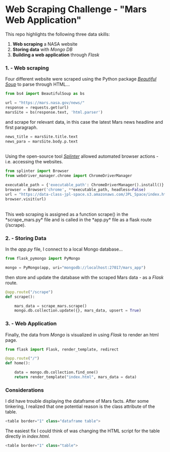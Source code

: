 # Web Scraping Challenge - "Mars Web Application"

This repo highlights the following three data skills:
1. **Web scraping** a NASA website
2. **Storing data** with *Mongo DB* 
3. **Building a web application** through *Flask*

### 1. - Web scraping

Four different website were scraped using the Python package *[Beautiful Soup](https://www.crummy.com/software/BeautifulSoup/bs4/doc/)* to parse through HTML...
```python
from bs4 import BeautifulSoup as bs

url = "https://mars.nasa.gov/news/"
response = requests.get(url)
marsSite = bs(response.text, 'html.parser')
```
and scrape for relevant data, in this case the latest Mars news headline and first paragraph.
```python
news_title = marsSite.title.text
news_para = marsSite.body.p.text
```
<br>Using the open-source tool *[Splinter](https://splinter.readthedocs.io/en/latest/)* allowed automated browser actions - i.e. accessing the websites.
```python
from splinter import Browser
from webdriver_manager.chrome import ChromeDriverManager

executable_path = {'executable_path': ChromeDriverManager().install()}
browser = Browser('chrome', **executable_path, headless=False)
url = "https://data-class-jpl-space.s3.amazonaws.com/JPL_Space/index.html"
browser.visit(url)
```
<br>
This web scraping is assigned as a function scrape() in the *scrape_mars.py* file and is called in the *app.py* file as a flask route (/scrape).

### 2. - Storing Data

In the *app.py* file, I connect to a local Mongo database...
```python
from flask_pymongo import PyMongo

mongo = PyMongo(app, uri="mongodb://localhost:27017/mars_app")
```
then store and update the database with the scraped Mars data - as a *Flask* route.
```python
@app.route("/scrape")
def scrape():

    mars_data = scrape_mars.scrape()
    mongo.db.collection.update({}, mars_data, upsert = True)
```

### 3. - Web Application

Finally, the data from *Mongo* is visualized in using *Flask* to render an html page.
```python
from flask import Flask, render_template, redirect

@app.route("/")
def home():

    data = mongo.db.collection.find_one()
    return render_template("index.html", mars_data = data)
```

### Considerations

I did have trouble displaying the dataframe of Mars facts. After some tinkering, I realized that one potential reason is the class attribute of the table.
```python
<table border="1" class="dataframe table">
```
The easiest fix I could think of was changing the HTML script for the table directly in *index.html*.
```python
<table border="1" class="table">
```

